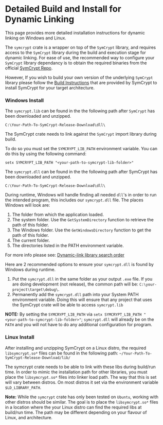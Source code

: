 # Detailed Build and Install for Dynamic Linking

This page provides more detailed installation instructions for dynamic linking on Windows and Linux.

The `symcrypt` crate is a wrapper on top of the `SymCrypt` library, and requires access to the `SymCrypt` library during the build and execution stage for dynamic linking. For ease of use, the recommended way to configure your `SymCrypt` library dependancy is to obtain the required binaries from the official [SymCrypt Repo](https://github.com/microsoft/SymCrypt/releases/tag/v103.8.0).

However, If you wish to build your own version of the underlying `SymCrypt` library please follow the [Build Instructions](https://github.com/microsoft/SymCrypt/blob/main/BUILD.md) that are provided by SymCrypt to install SymCrypt for your target architecture.

### Windows Install 

The `symcrypt.lib` can be found in the the following path after `SymCrypt` has been downloaded and unzipped.

`C:\Your-Path-To-SymCrypt-Release-Download\dll\`

The SymCrypt crate needs to link against the `SymCrypt` import library during build.

To do so you must set the `SYMCRYPT_LIB_PATH` environment variable. You can do this by using the following command:

`setx SYMCRYPT_LIB_PATH "<your-path-to-symcrypt-lib-folder>"`

The `symcrypt.dll` can be found in the the following path after SymCrypt has been downloaded and unzipped.

`C:\Your-Path-To-SymCrypt-Release-Download\dll\`

During runtime, Windows will handle finding all needed `dll`'s in order to run the intended program, this includes our `symcrypt.dll` file. The places Windows will look are:

1. The folder from which the application loaded.
2. The system folder. Use the `GetSystemDirectory` function to retrieve the path of this folder.
3. The Windows folder. Use the `GetWindowsDirectory` function to get the path of this folder.
4. The current folder.
5. The directories listed in the PATH environment variable.

For more info please see: [Dynamic-link library search order](https://learn.microsoft.com/en-us/windows/win32/dlls/dynamic-link-library-search-order)

Here are 2 recommended options to ensure your `symcrypt.dll` is found by Windows during runtime.

1. Put the `symcrypt.dll` in the same folder as your output `.exe` file. If you are doing development (not release), the common path will be: `C:\your-project\target\debug\`.
2. Permanently add the `symcrypt.dll` path into your System PATH environment variable. Doing this will ensure that any project that uses the SymCrypt crate will be able to access `symcrypt.lib`

**NOTE:** By setting the `SYMCRYPT_LIB_PATH` via `setx SYMCRYPT_LIB_PATH "<your-path-to-symcrypt-lib-folder>"`; `symcrypt.dll` will already be on the `PATH` and you will not have to do any additional configuration for program.

### Linux Install

After installing and unzipping SymCrypt on a Linux distro, the required `libsymcrypt.so*` files can be found in the following path:
`~/Your-Path-To-SymCrypt-Release-Download/lib/`

The symcrypt crate needs to be able to link with these libs during build/run time. In order to mimic the installation path for other libraries, you must place the `libsymcrypt.so*` files into linker load path. The way that this is set will vary between distros. On most distros it set via the environment variable `$LD_LIBRARY_PATH`.

**Note:** While the `symcrypt` crate has only been tested on `Ubuntu`, working with other distros should be similar. The goal is to place the `libsymcrypt.so*` files in a location where the your Linux distro can find the required libs at build/run time. The path may be different depending on your flavour of Linux, and architecture.
